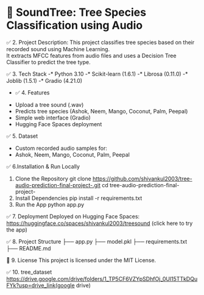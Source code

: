 # 🌳 SoundTree: Tree Species Classification using Audio

✅ 2. Project Description:
This project classifies tree species based on their recorded sound using Machine Learning.  
It extracts MFCC features from audio files and uses a Decision Tree Classifier to predict the tree type.

✅ 3. Tech Stack
-* Python 3.10
-* Scikit-learn (1.6.1)
-* Librosa (0.11.0)
-* Joblib (1.5.1)
-* Gradio (4.21.0)

- ✅ 4. Features
* Upload a tree sound (.wav)
* Predicts tree species (Ashok, Neem, Mango, Coconut, Palm, Peepal)
* Simple web interface (Gradio)
* Hugging Face Spaces deployment

✅ 5. Dataset
* Custom recorded audio samples for:
* Ashok, Neem, Mango, Coconut, Palm, Peepal

✅ 6.Installation & Run Locally
1. Clone the Repository
   git clone https://github.com/shivankul2003/tree-audio-prediction-final-project-.git
   cd tree-audio-prediction-final-project-
2. Install Dependencies
   pip install -r requirements.txt
3. Run the App
   python app.py

 ✅ 7. Deployment
Deployed on Hugging Face Spaces:
https://huggingface.co/spaces/shivankul2003/treesound  (click here to try the app)

✅ 8. Project Structure
├── app.py
├── model.pkl
├── requirements.txt
├── README.md

📜 9. License
This project is licensed under the MIT License.

✅ 10. tree_dataset
 https://drive.google.com/drive/folders/1_TP5CF6VZYpSDhfOj_0Ul15TTkDQuFYk?usp=drive_link(google drive)







